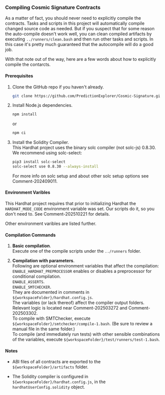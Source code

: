 ### Compiling Cosmic Signature Contracts

As a matter of fact, you should never need to explicitly compile the contracts. Tasks and scripts in this project will automatically compile changed source code as needed. But if you suspect that for some reason the auto-compile doesn't work well, you can clean compiled artifacts by executing `../runners/clean.bash` and then run other tasks and scripts. In this case it's pretty much guaranteed that the autocompile will do a good job.

With that note out of the way, here are a few words about how to explicitly compile the contarcts.

#### Prerequisites

1. Clone the GitHub repo if you haven't already.
   ```bash
   git clone https://github.com/PredictionExplorer/Cosmic-Signature.git
   ```

2. Install Node.js dependencies.
   ```bash
   npm install
   ```
   or
   ```bash
   npm ci
   ```

3. Install the Solidity Compiler.\
   This Hardhat project uses the binary solc compiler (not solc-js) 0.8.30.\
   We recommend using solc-select:
   ```bash
   pip3 install solc-select
   solc-select use 0.8.30 --always-install
   ```   
   For more info on solc setup and about other solc setup options see Comment-202409011.

#### Environment Varibles

This Hardhat project requires that prior to initializing Hardhat the `HARDHAT_MODE_CODE` environment variable was set. Our scripts do it, so you don't need to. See Comment-202510221 for details.

Other environment varibles are listed further.

#### Compilation Commands

1. **Basic compilation**.\
   Execute one of the compile scripts under the `../runners` folder.

2. **Compilation with parameters**.\
   Following are optional environment variables that affect the compilation:\
   `ENABLE_HARDHAT_PREPROCESSOR` enables or disables a preprocessor for conditional compilation.\
   `ENABLE_ASSERTS`.\
   `ENABLE_SMTCHECKER`.\
   They are documented in comments in `${workspaceFolder}/hardhat.config.js`.\
   The variables (or lack thereof) affect the compiler output folders. Relevant logic is located near Comment-202503272 and Comment-202503302.\
   To compile with SMTChecker, execute `${workspaceFolder}/smtchecker/compile-1.bash`. (Be sure to review a manual file in the same folder.)\
   To compile (and immediately run tests) with other sensible combinations of the variables, execute `${workspaceFolder}/test/runners/test-1.bash`.

#### Notes

- ABI files of all contracts are exported to the `${workspaceFolder}/artifacts` folder.

- The Solidity compiler is configured in `${workspaceFolder}/hardhat.config.js`, in the `hardhatUserConfig.solidity` object.

